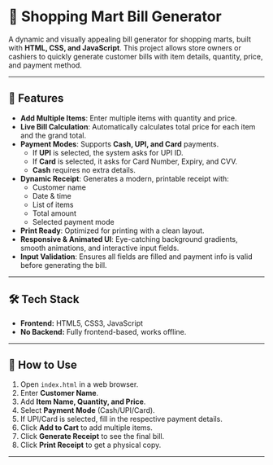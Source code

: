 # 🛒 Shopping Mart Bill Generator

A dynamic and visually appealing bill generator for shopping marts, built with **HTML, CSS, and JavaScript**. This project allows store owners or cashiers to quickly generate customer bills with item details, quantity, price, and payment method.

---

## 🌟 Features

- **Add Multiple Items**: Enter multiple items with quantity and price.  
- **Live Bill Calculation**: Automatically calculates total price for each item and the grand total.  
- **Payment Modes**: Supports **Cash, UPI, and Card** payments.  
  - If **UPI** is selected, the system asks for UPI ID.  
  - If **Card** is selected, it asks for Card Number, Expiry, and CVV.  
  - **Cash** requires no extra details.  
- **Dynamic Receipt**: Generates a modern, printable receipt with:  
  - Customer name  
  - Date & time  
  - List of items  
  - Total amount  
  - Selected payment mode  
- **Print Ready**: Optimized for printing with a clean layout.  
- **Responsive & Animated UI**: Eye-catching background gradients, smooth animations, and interactive input fields.  
- **Input Validation**: Ensures all fields are filled and payment info is valid before generating the bill.  

---

## 🛠️ Tech Stack

- **Frontend:** HTML5, CSS3, JavaScript  
- **No Backend:** Fully frontend-based, works offline.  

---

## 🚀 How to Use

1. Open `index.html` in a web browser.  
2. Enter **Customer Name**.  
3. Add **Item Name, Quantity, and Price**.  
4. Select **Payment Mode** (Cash/UPI/Card).  
5. If UPI/Card is selected, fill in the respective payment details.  
6. Click **Add to Cart** to add multiple items.  
7. Click **Generate Receipt** to see the final bill.  
8. Click **Print Receipt** to get a physical copy.  

---


